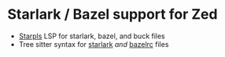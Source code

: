 # Starlark / Bazel support for Zed

* [Starpls](https://github.com/withered-magic/starpls) LSP for starlark, bazel, and buck files
* Tree sitter syntax for [starlark](https://github.com/tree-sitter-grammars/tree-sitter-starlark) _and_ [bazelrc](https://github.com/zaucy/tree-sitter-bazelrc) files
